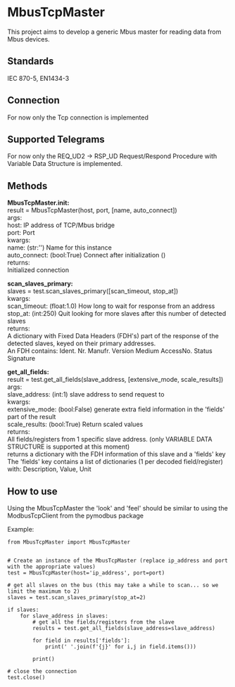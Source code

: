 # MbusTcpMaster
This project aims to develop a generic Mbus master for reading data from Mbus devices.

## Standards
IEC 870-5, EN1434-3

## Connection
For now only the Tcp connection is implemented

## Supported Telegrams
For now only the REQ_UD2 → RSP_UD Request/Respond Procedure with Variable Data Structure is implemented.

## Methods
**MbusTcpMaster.__init__:**  
        result = MbusTcpMaster(host, port, [name, auto_connect])  
args:  
        host:           IP address of TCP/Mbus bridge  
        port:           Port  
kwargs:  
        name:           (str:'')        Name for this instance  
        auto_connect:   (bool:True)     Connect after initialization ()  
returns:  
        Initialized connection  
        
**scan_slaves_primary:**  
        slaves = test.scan_slaves_primary([scan_timeout, stop_at])  
kwargs:  
        scan_timeout:   (float:1.0)     How long to wait for response from an address  
        stop_at:        (int:250)       Quit looking for more slaves after this number of detected slaves  
returns:  
        A dictionary with Fixed Data Headers (FDH's) part of the response of the detected slaves, keyed on their primary addresses.  
        An FDH contains: Ident. Nr. Manufr. Version Medium AccessNo. Status Signature  
  
**get_all_fields:**  
        result = test.get_all_fields(slave_address, [extensive_mode, scale_results])  
args:  
        slave_address:  (int:1)         slave address to send request to  
kwargs:  
        extensive_mode: (bool:False)    generate extra field information in the 'fields' part of the result  
        scale_results:  (bool:True)     Return scaled values  
returns:  
        All fields/registers from 1 specific slave address. (only VARIABLE DATA STRUCTURE is supported at this moment)  
        returns a dictionary with the FDH information of this slave and a 'fields' key  
        The 'fields' key contains a list of dictionaries (1 per decoded field/register) with: Description, Value, Unit  
        

## How to use
Using the MbusTcpMaster the 'look' and 'feel' should be similar to using the ModbusTcpClient from the pymodbus package

Example:

```
from MbusTcpMaster import MbusTcpMaster


# Create an instance of the MbusTcpMaster (replace ip_address and port with the appropriate values)
test = MbusTcpMaster(host='ip_address', port=port)

# get all slaves on the bus (this may take a while to scan... so we limit the maximum to 2)
slaves = test.scan_slaves_primary(stop_at=2)

if slaves:
    for slave_address in slaves:
        # get all the fields/registers from the slave
        results = test.get_all_fields(slave_address=slave_address)
        
        for field in results['fields']:
            print(' '.join(f'{j}' for i,j in field.items()))
            
        print()

# close the connection
test.close()

```


